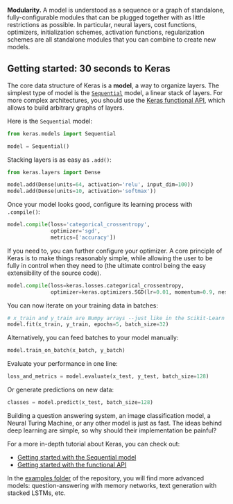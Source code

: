 __Modularity.__ A model is understood as a sequence or a graph of standalone, fully-configurable modules that can be plugged together with as little restrictions as possible. In particular, neural layers, cost functions, optimizers, initialization schemes, activation functions, regularization schemes are all standalone modules that you can combine to create new models.


## Getting started: 30 seconds to Keras

The core data structure of Keras is a __model__, a way to organize layers. The simplest type of model is the [`Sequential`](https://keras.io/getting-started/sequential-model-guide) model, a linear stack of layers. For more complex architectures, you should use the [Keras functional API](https://keras.io/getting-started/functional-api-guide), which allows to build arbitrary graphs of layers.

Here is the `Sequential` model:

```python
from keras.models import Sequential

model = Sequential()
```

Stacking layers is as easy as `.add()`:

```python
from keras.layers import Dense

model.add(Dense(units=64, activation='relu', input_dim=100))
model.add(Dense(units=10, activation='softmax'))
```

Once your model looks good, configure its learning process with `.compile()`:

```python
model.compile(loss='categorical_crossentropy',
              optimizer='sgd',
              metrics=['accuracy'])
```

If you need to, you can further configure your optimizer. A core principle of Keras is to make things reasonably simple, while allowing the user to be fully in control when they need to (the ultimate control being the easy extensibility of the source code).
```python
model.compile(loss=keras.losses.categorical_crossentropy,
              optimizer=keras.optimizers.SGD(lr=0.01, momentum=0.9, nesterov=True))
```

You can now iterate on your training data in batches:

```python
# x_train and y_train are Numpy arrays --just like in the Scikit-Learn API.
model.fit(x_train, y_train, epochs=5, batch_size=32)
```

Alternatively, you can feed batches to your model manually:

```python
model.train_on_batch(x_batch, y_batch)
```

Evaluate your performance in one line:

```python
loss_and_metrics = model.evaluate(x_test, y_test, batch_size=128)
```

Or generate predictions on new data:

```python
classes = model.predict(x_test, batch_size=128)
```

Building a question answering system, an image classification model, a Neural Turing Machine, or any other model is just as fast. The ideas behind deep learning are simple, so why should their implementation be painful?

For a more in-depth tutorial about Keras, you can check out:

- [Getting started with the Sequential model](https://keras.io/getting-started/sequential-model-guide)
- [Getting started with the functional API](https://keras.io/getting-started/functional-api-guide)

In the [examples folder](https://github.com/keras-team/keras/tree/master/examples) of the repository, you will find more advanced models: question-answering with memory networks, text generation with stacked LSTMs, etc.
